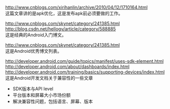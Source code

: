 http://www.cnblogs.com/xirihanlin/archive/2010/04/12/1710164.html    
这篇文章讲的是apk优化，这是发布apk前必须要做的工作。      

http://www.cnblogs.com/skynet/category/241385.html    
http://blog.csdn.net/hellogv/article/category/588885    
这是经典的Android入门博文。

http://www.cnblogs.com/skynet/category/241385.html    
这是Android优秀博文列表。

http://developer.android.com/guide/topics/manifest/uses-sdk-element.html    
http://developer.android.com/about/dashboards/index.html    
http://developer.android.com/training/basics/supporting-devices/index.html    
这是Android开发文档关于兼容性的一些文章    
* SDK版本与API level    
* 平台版本和屏幕大小市场份额    
* 解决兼容性问题，包括语言、屏幕、版本        
